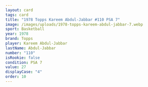 ```yaml
---
layout: card
tags: card
title: "1978 Topps Kareem Abdul-Jabbar #110 PSA 7"
image: /images/uploads/1978-topps-kareem-abdul-jabbar-7.webp
sport: Basketball
year: 1978
brand: Topps
player: Kareem Abdul-Jabbar
lastName: Abdul-Jabbar
number: "110"
isRookie: false
condition: PSA 7
value: 27
displayCase: "4"
order: 10
---
```

